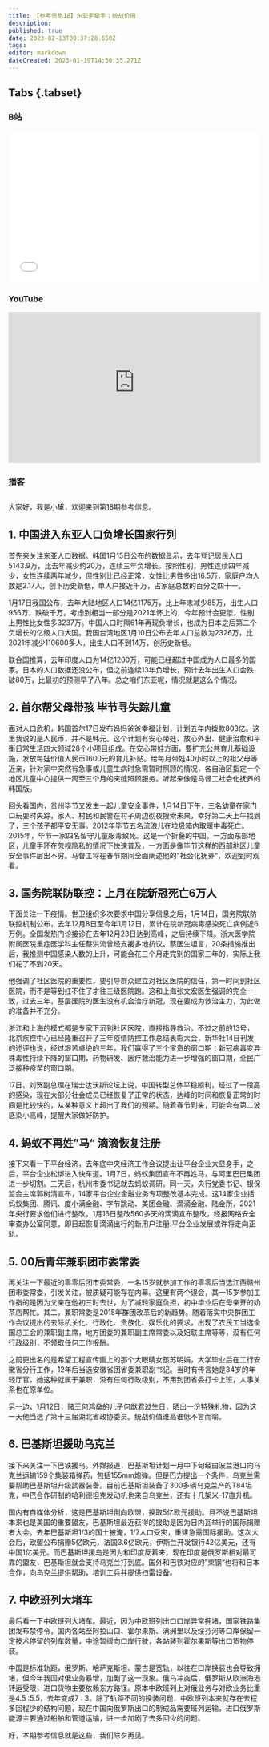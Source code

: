 ```yaml
---
title: 【参考信息18】东亚手牵手；统战价值
description: 
published: true
date: 2023-02-13T00:37:28.650Z
tags: 
editor: markdown
dateCreated: 2023-01-19T14:50:35.271Z
---
```


## Tabs {.tabset}
### B站
<div style="position: relative; padding: 30% 45%;">
<iframe style="position: absolute; width: 100%; height: 100%; left: 0; top: 0;" src="//player.bilibili.com/player.html?&bvid=BV1wd4y157dj&page=1&as_wide=1&high_quality=1&danmaku=1&autoplay=0" scrolling="no" border="0" frameborder="no" framespacing="0" allowfullscreen="true"></iframe>
</div>

### YouTube
<div style="position: relative; padding: 30% 45%;">
<iframe style="position: absolute; top: 0; left: 0; width: 100%; height: 100%;" src="https://www.youtube-nocookie.com/embed/v_376kRDrzg" title="YouTube video player" frameborder="0" allow="accelerometer; autoplay; clipboard-write; encrypted-media; gyroscope; picture-in-picture" allowfullscreen></iframe>
</div>
  
### 播客
<div class="podcast-player"></div>

## 

大家好，我是小黛，欢迎来到第18期参考信息。

## 1. 中国进入东亚人口负增长国家行列

首先来关注东亚人口数据。韩国1月15日公布的数据显示，去年登记居民人口5143.9万，比去年减少约20万，连续三年负增长。按照性别，男性连续四年减少，女性连续两年减少，但性别比已经正常，女性比男性多出16.5万，家庭户均人数是2.17人，创下历史新低，单人户接近千万，占家庭总数的百分之四十一。

1月17日我国公布，去年大陆地区人口14亿1175万，比上年末减少85万，出生人口956万，跌破千万。考虑到相当一部分是2021年怀上的，今年预计会更低，性别上男性比女性多3237万。中国人口时隔61年再现负增长，也成为日本之后第二个负增长的亿级人口大国。我国台湾地区1月10日公布去年人口总数为2326万，比2021年减少110600多人，出生人口不到14万，创历史新低。

联合国推算，去年印度人口为14亿1200万，可能已经超过中国成为人口最多的国家。日本的人口数据还没公布，但之前连续13年负增长，预计去年出生人口会跌破80万，比最初的预测早了八年。总之咱们东亚呢，情况就是这么个情况。

## 2. 首尔帮父母带孩 毕节寻失踪儿童

面对人口危机，韩国首尔17日发布妈妈爸爸幸福计划，计划五年内拨款803亿。这里我说的是人民币，并不是韩元。这个计划有安心带娃、放心外出、健康治愈和平衡日常生活四大领域28个小项目组成。在安心带娃方面，要扩充公共育儿基础设施，发放每娃价值人民币1600元的育儿补贴。给每月带娃40小时以上的祖父母等近亲，针对家中突然有急事或儿童生病时急需暂时照顾的情况，各自治区指定一个地区儿童中心提供一周至三个月的夹缝照顾服务。听起来像是马督工社会化抚养的韩国版。

回头看国内，贵州毕节又发生一起儿童安全事件，1月14日下午，三名幼童在家门口玩耍时失踪，家人、村民和民警在村子周边彻夜搜索未果，幸好第二天上午找到了，三个孩子都平安无事。2012年毕节五名流浪儿在垃圾箱内取暖中毒死亡。2015年，毕节一家四名留守儿童服毒致死。这是一个折叠的中国。一方面东部地区，儿童手环在忽视隐私的情况下快速普及，一方面是像毕节这样的西部地区儿童安全事件层出不穷。马督工将在春节期间全面阐述他的”社会化抚养“，欢迎到时观看。

## 3. 国务院联防联控：上月在院新冠死亡6万人

下面关注一下疫情。世卫组织多次要求中国分享信息之后，1月14日，国务院联防联控机制公布，去年12月8日至今年1月12日，累计在院新冠病毒感染死亡病例近6万例。全国发热门诊接诊在去年12月23日达到高峰，之后持续下降。浙大医学院附属医院重症医学科主任蔡洪流曾经支援多地抗议。蔡医生坦言，20条措施推出后，我推测中国感染人数的上升，可能会花三个月走完别的国家三年的，实际上我们花了不到20天。

他强调了社区医院的重要性，要引导群众建立对社区医院的信任，第一时间到社区医院，而不是等到扛不住了才往三级医院跑。这和上海张文宏医生强调的完全一致，过去三年，基层医院的医生没有机会治疗新冠，现在要成为救治主力，为此做的准备并不充分。

浙江和上海的模式都是专家下沉到社区医院，直接指导救治。不过之前的13号，北京疾控中心已经隆重召开了三年疫情防控工作总结表彰大会，新华社14日刊发的述评也说，经过艰苦卓绝的三年，我们赢得了三个宝贵的窗口期：新冠病毒变异株毒性持续下降的窗口期，药物研发、医疗救治能力进一步增强的窗口期，全民广泛接种疫苗的窗口期。

17日，刘贺副总理在瑞士达沃斯论坛上说，中国转型总体平稳顺利，经过了一段高的感染，现在大部分社会成员已经恢复了正常的状态，达峰的时间和恢复正常的时间是比较快的，从某种意义上超出了我们的预期。随着春节到来，可能会有第二波感染小高峰，提醒大家做好防护。

## 4. 蚂蚁不再姓”马“ 滴滴恢复注册

接下来看一下平台经济，去年底中央经济工作会议提出让平台企业大显身手，之后，平台企业松绑进入快车道。1月7日，蚂蚁集团宣布不再姓马，与阿里巴巴集团进一步切割。三天后，杭州市委书记就去蚂蚁调研。同一天，央行党委书记、银保监会主席郭树清宣布，14家平台企业金融业务专项整改基本完成。这14家企业括蚂蚁集团、腾讯、度小满金融、字节跳动、美团金融、滴滴金融、陆金所，2021年央行要求他们进行整改。1月16日整改560多天的滴滴宣布整改，经报网络安全审查办公室同意，即日起恢复滴滴出行的新用户注册.平台企业发展或许将走向正轨。

## 5. 00后青年兼职团市委常委

再关注一下最近的零零后团市委常委，一名15岁就参加工作的零零后当选江西赣州团市委常委，引发关注，被质疑可能存在内幕。这里有两个误会，其一15岁参加工作指的是因为父亲在他初三时去世，为了减轻家庭负担，初中毕业后在母亲开的奶茶店帮忙。其二，兼职常委是2015年群团改革后的新趋势。随着落实中央群团工作会议提出的去除机关化、行政化、贵族化、娱乐化的要求，出现了农民工当选全国总工会的兼职副主席，地方团委的兼职副主席常委以及妇联主席等等，没有任何行政级别，不领取任何工作报酬。

之前更出名的是希望工程宣传画上的那个大眼睛女孩苏明娟，大学毕业后在工行安徽省分行工作，12年后当选安徽省团省委兼职副书记。当时有传言她是34岁的年轻厅官，她这种就属于兼职，没有任何行政级别，不用到团省委打卡上班，人事关系也在原单位。

另一边，1月12日，赌王何鸿燊的儿子何猷君过生日，晒出一份特殊礼物，因为这一天他当选了第十三届湖北省政协委员。统战价值谁高谁低不言而喻。

## 6. 巴基斯坦援助乌克兰

接下来关注一下巴铁援乌。外媒报道，巴基斯坦计划一月中下旬经由波兰港口向乌克兰运输159个集装箱弹药，包括155mm炮弹。但是巴方提出一个条件，乌克兰需要帮助巴基斯坦升级武器装备。目前巴基斯坦装备了300多辆乌克兰产的T84坦克，中巴合作研制的哈利德坦克发动机也来自乌克兰，还有十几架米-17直升机。

国内有自媒体分析，这是巴基斯坦倒向欧盟，换取5亿欧元援助。且不说巴基斯坦本来也是美国的重要盟友，巴基斯坦最近获得的援助是因为日内瓦举行的国际捐赠者大会。去年巴基斯坦1/3的国土被淹，1/7人口受灾，重建急需国际援助。这次大会后，欧盟公布捐赠5亿欧元，法国3.6亿欧元，伊斯兰开发银行42亿美元，还有中国1亿美元。而巴基斯坦援乌是因为和印度反着来，现在印度是俄罗斯相对最可靠的盟友，巴基斯坦就会支持乌克兰打到底。国外和巴铁对应的”柬钢“也将和日本合作，向乌克兰提供帮助，培训工兵并提供扫雷设备。

## 7. 中欧班列大堵车

最后看一下中欧班列大堵车。最近，因为中欧班列出口口岸异常拥堵，国家铁路集团发布禁停令，国内各站至阿拉山口、霍尔果斯、满洲里以及绥芬河等口岸保留一定技术停留的列车数量，中途暂缓向口岸行驶，各站装到霍尔果斯等出口货物停装。

中国是标准轨距，俄罗斯、哈萨克斯坦、蒙古是宽轨，以往在口岸换装也会导致拥堵，但今年我国对俄业务暴增，加剧了这一现象。俄乌冲突后，俄罗斯从欧洲海港转运受限，进口货物主要依赖东方路径。原本中欧班列上对俄业务与对欧业务比重是4.5 :5.5，去年变成7 : 3。除了轨距不同的换装问题，中欧班列本来就存在去程多回程少的结构问题，现在中国向俄罗斯出口的制成品需要班列运输，进口俄罗斯能源主要通过船舶和管道运输，进一步加剧了去多回少的问题。

好，本期参考信息就是这些，我们除夕再见。
